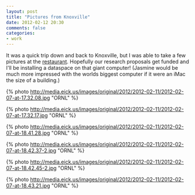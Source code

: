 ```yaml
---
layout: post
title: "Pictures from Knoxville"
date: 2012-02-12 20:30
comments: false
categories: 
- work
---
```

It was a quick trip down and back to Knoxville, but I was able to take a few pictures at the [restaurant](http://maps.google.com/maps/place?cid=1667695142762556885&q=Calhoun+in+Knoxville,+TN&hl=en&ie=UTF8&ll=36.059646,-84.188232&spn=0.000278,0.000343&t=m&z=12&vpsrc=6).  Hopefully our research proposals get funded and I'll be installing a dataspace on that giant computer!  (Jasmine would be much more impressed with the worlds biggest computer if it were an iMac the size of a building.)

{% photo http://media.eick.us/images/original/2012/2012-02-11/2012-02-07-at-17.32.08.jpg "ORNL" %}


{% photo http://media.eick.us/images/original/2012/2012-02-11/2012-02-07-at-17.32.17.jpg "ORNL" %}


{% photo http://media.eick.us/images/original/2012/2012-02-11/2012-02-07-at-18.41.28.jpg "ORNL" %}


{% photo http://media.eick.us/images/original/2012/2012-02-11/2012-02-07-at-18.42.37-2.jpg "ORNL" %}


{% photo http://media.eick.us/images/original/2012/2012-02-11/2012-02-07-at-18.42.45-2.jpg "ORNL" %}


{% photo http://media.eick.us/images/original/2012/2012-02-11/2012-02-07-at-18.43.21.jpg "ORNL" %}

